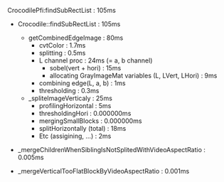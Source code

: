 CrocodilePfi:findSubRectList : 105ms

- Crocodile::findSubRectList : 105ms
  - getCombinedEdgeImage : 80ms
    - cvtColor : 1.7ms
    - splitting : 0.5ms
    - L channel proc : 24ms (= a, b channel)
      - sobel(vert + hori) : 15ms
      - allocating GrayImageMat variables (L, LVert, LHori) : 9ms
    - combining edge(L, a, b) : 1ms
    - thresholding : 0.3ms
  - _spliteImageVerticaly : 25ms
    - profilingHorizontal : 5ms
    - thresholdingHori : 0.000000ms
    - mergingSmallBlocks : 0.000000ms
    - splitHorizontally (total) : 18ms
    - Etc (assigining, ...) : 2ms

- _mergeChildrenWhenSiblingIsNotSplitedWithVideoAspectRatio : 0.005ms

- _mergeVerticalTooFlatBlockByVideoAspectRatio : 0.001ms